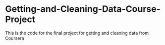 # Getting-and-Cleaning-Data-Course-Project
This is the code for the final project for getting and cleaning data from Coursera
